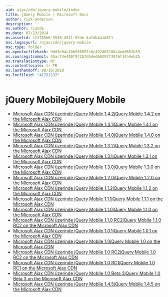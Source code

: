 ```yaml
---
uid: ajax/cdn/jquery-mobile/index
title: jQuery Mobile | Microsoft Docs
author: rick-anderson
description: ''
ms.author: riande
ms.date: 07/23/2014
ms.assetid: c13785b6-5538-4511-92de-4afdb4a1d0f1
msc.legacyurl: /ajax/cdn/jquery-mobile
msc.type: folder
ms.openlocfilehash: 9dd3e94c1bb936897c8c492d65186c4edd652b59
ms.sourcegitcommit: 45ac74e400f9f2b7dbded66297730f6f14a4eb25
ms.translationtype: MT
ms.contentlocale: tr-TR
ms.lasthandoff: 08/16/2018
ms.locfileid: "41752137"
---
```

<a name="jquery-mobile"></a><span data-ttu-id="50215-102">jQuery Mobile</span><span class="sxs-lookup"><span data-stu-id="50215-102">jQuery Mobile</span></span>
====================
- [<span data-ttu-id="50215-103">Microsoft Ajax CDN üzerinde jQuery Mobile 1.4.2</span><span class="sxs-lookup"><span data-stu-id="50215-103">jQuery Mobile 1.4.2 on the Microsoft Ajax CDN</span></span>](cdnjquerymobile142.md)
- [<span data-ttu-id="50215-104">Microsoft Ajax CDN üzerinde jQuery Mobile 1.4.1</span><span class="sxs-lookup"><span data-stu-id="50215-104">jQuery Mobile 1.4.1 on the Microsoft Ajax CDN</span></span>](cdnjquerymobile141.md)
- [<span data-ttu-id="50215-105">Microsoft Ajax CDN üzerinde jQuery Mobile 1.4.0</span><span class="sxs-lookup"><span data-stu-id="50215-105">jQuery Mobile 1.4.0 on the Microsoft Ajax CDN</span></span>](cdnjquerymobile140.md)
- [<span data-ttu-id="50215-106">Microsoft Ajax CDN üzerinde jQuery Mobile 1.3.2</span><span class="sxs-lookup"><span data-stu-id="50215-106">jQuery Mobile 1.3.2 on the Microsoft Ajax CDN</span></span>](cdnjquerymobile132.md)
- [<span data-ttu-id="50215-107">Microsoft Ajax CDN üzerinde jQuery Mobile 1.3.1</span><span class="sxs-lookup"><span data-stu-id="50215-107">jQuery Mobile 1.3.1 on the Microsoft Ajax CDN</span></span>](cdnjquerymobile131.md)
- [<span data-ttu-id="50215-108">Microsoft Ajax CDN üzerinde jQuery Mobile 1.3.0</span><span class="sxs-lookup"><span data-stu-id="50215-108">jQuery Mobile 1.3.0 on the Microsoft Ajax CDN</span></span>](cdnjquerymobile130.md)
- [<span data-ttu-id="50215-109">Microsoft Ajax CDN üzerinde jQuery Mobile 1.2.0</span><span class="sxs-lookup"><span data-stu-id="50215-109">jQuery Mobile 1.2.0 on the Microsoft Ajax CDN</span></span>](cdnjquerymobile120.md)
- [<span data-ttu-id="50215-110">Microsoft Ajax CDN üzerinde jQuery Mobile 1.1.2</span><span class="sxs-lookup"><span data-stu-id="50215-110">jQuery Mobile 1.1.2 on the Microsoft Ajax CDN</span></span>](cdnjquerymobile112.md)
- [<span data-ttu-id="50215-111">Microsoft Ajax CDN üzerinde jQuery Mobile 1.1.1</span><span class="sxs-lookup"><span data-stu-id="50215-111">jQuery Mobile 1.1.1 on the Microsoft Ajax CDN</span></span>](cdnjquerymobile111.md)
- [<span data-ttu-id="50215-112">Microsoft Ajax CDN üzerinde jQuery Mobile 1.1.0</span><span class="sxs-lookup"><span data-stu-id="50215-112">jQuery Mobile 1.1.0 on the Microsoft Ajax CDN</span></span>](cdnjquerymobile110.md)
- [<span data-ttu-id="50215-113">Microsoft Ajax CDN üzerinde jQuery Mobile 1.1.0 RC2</span><span class="sxs-lookup"><span data-stu-id="50215-113">jQuery Mobile 1.1.0 RC2 on the Microsoft Ajax CDN</span></span>](cdnjquerymobile110rc2.md)
- [<span data-ttu-id="50215-114">Microsoft Ajax CDN üzerinde jQuery Mobile 1.0.1</span><span class="sxs-lookup"><span data-stu-id="50215-114">jQuery Mobile 1.0.1 on the Microsoft Ajax CDN</span></span>](cdnjquerymobile101.md)
- [<span data-ttu-id="50215-115">Microsoft Ajax CDN üzerinde jQuery Mobile 1.0</span><span class="sxs-lookup"><span data-stu-id="50215-115">jQuery Mobile 1.0 on the Microsoft Ajax CDN</span></span>](cdnjquerymobile10.md)
- [<span data-ttu-id="50215-116">Microsoft Ajax CDN üzerinde jQuery Mobile 1.0 RC2</span><span class="sxs-lookup"><span data-stu-id="50215-116">jQuery Mobile 1.0 RC2 on the Microsoft Ajax CDN</span></span>](cdnjquerymobile10rc2.md)
- [<span data-ttu-id="50215-117">Microsoft Ajax CDN üzerinde jQuery Mobile 1.0 RC1</span><span class="sxs-lookup"><span data-stu-id="50215-117">jQuery Mobile 1.0 RC1 on the Microsoft Ajax CDN</span></span>](cdnjquerymobile10rc1.md)
- [<span data-ttu-id="50215-118">Microsoft Ajax CDN üzerinde jQuery Mobile 1.0 Beta 3</span><span class="sxs-lookup"><span data-stu-id="50215-118">jQuery Mobile 1.0 Beta 3 on the Microsoft Ajax CDN</span></span>](cdnjquerymobile10b3.md)
- [<span data-ttu-id="50215-119">Microsoft Ajax CDN üzerinde jQuery Mobile 1.4.5</span><span class="sxs-lookup"><span data-stu-id="50215-119">jQuery Mobile 1.4.5 on the Microsoft Ajax CDN</span></span>](cdnjquerymobile145.md)
